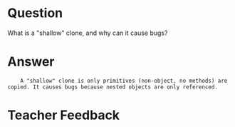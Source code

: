 # Question
What is a "shallow" clone, and why can it cause bugs?

# Answer
        A "shallow" clone is only primitives (non-object, no methods) are copied. It causes bugs because nested objects are only referenced. 

# Teacher Feedback